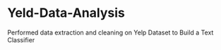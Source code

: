 # Yeld-Data-Analysis
Performed data extraction and cleaning on Yelp Dataset to Build a Text Classifier
